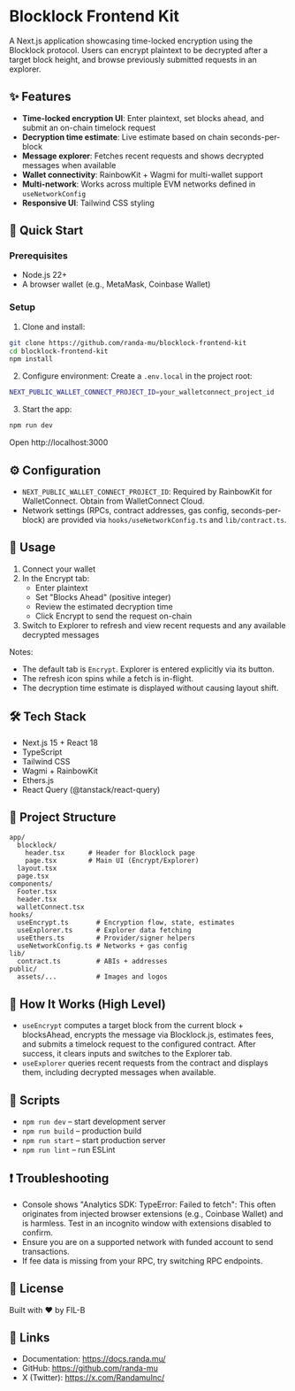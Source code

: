 # Blocklock Frontend Kit

A Next.js application showcasing time-locked encryption using the Blocklock protocol. Users can encrypt plaintext to be decrypted after a target block height, and browse previously submitted requests in an explorer.

## ✨ Features

- **Time-locked encryption UI**: Enter plaintext, set blocks ahead, and submit an on-chain timelock request
- **Decryption time estimate**: Live estimate based on chain seconds-per-block
- **Message explorer**: Fetches recent requests and shows decrypted messages when available
- **Wallet connectivity**: RainbowKit + Wagmi for multi-wallet support
- **Multi-network**: Works across multiple EVM networks defined in `useNetworkConfig`
- **Responsive UI**: Tailwind CSS styling

## 🚀 Quick Start

### Prerequisites

- Node.js 22+
- A browser wallet (e.g., MetaMask, Coinbase Wallet)

### Setup

1. Clone and install:
```bash
git clone https://github.com/randa-mu/blocklock-frontend-kit
cd blocklock-frontend-kit
npm install
```

2. Configure environment:
Create a `.env.local` in the project root:
```bash
NEXT_PUBLIC_WALLET_CONNECT_PROJECT_ID=your_walletconnect_project_id
```

3. Start the app:
```bash
npm run dev
```

Open http://localhost:3000

## ⚙️ Configuration

- `NEXT_PUBLIC_WALLET_CONNECT_PROJECT_ID`: Required by RainbowKit for WalletConnect. Obtain from WalletConnect Cloud.
- Network settings (RPCs, contract addresses, gas config, seconds-per-block) are provided via `hooks/useNetworkConfig.ts` and `lib/contract.ts`.

## 🧭 Usage

1. Connect your wallet
2. In the Encrypt tab:
   - Enter plaintext
   - Set "Blocks Ahead" (positive integer)
   - Review the estimated decryption time
   - Click Encrypt to send the request on-chain
3. Switch to Explorer to refresh and view recent requests and any available decrypted messages

Notes:
- The default tab is `Encrypt`. Explorer is entered explicitly via its button.
- The refresh icon spins while a fetch is in-flight.
- The decryption time estimate is displayed without causing layout shift.

## 🛠 Tech Stack

- Next.js 15 + React 18
- TypeScript
- Tailwind CSS
- Wagmi + RainbowKit
- Ethers.js
- React Query (@tanstack/react-query)

## 📂 Project Structure

```
app/
  blocklock/
    header.tsx      # Header for Blocklock page
    page.tsx        # Main UI (Encrypt/Explorer)
  layout.tsx
  page.tsx
components/
  Footer.tsx
  header.tsx
  walletConnect.tsx
hooks/
  useEncrypt.ts       # Encryption flow, state, estimates
  useExplorer.ts      # Explorer data fetching
  useEthers.ts        # Provider/signer helpers
  useNetworkConfig.ts # Networks + gas config
lib/
  contract.ts         # ABIs + addresses
public/
  assets/...          # Images and logos
```

## 🔐 How It Works (High Level)

- `useEncrypt` computes a target block from the current block + blocksAhead, encrypts the message via Blocklock.js, estimates fees, and submits a timelock request to the configured contract. After success, it clears inputs and switches to the Explorer tab.
- `useExplorer` queries recent requests from the contract and displays them, including decrypted messages when available.

## 🧪 Scripts

- `npm run dev` – start development server
- `npm run build` – production build
- `npm run start` – start production server
- `npm run lint` – run ESLint

## ❗ Troubleshooting

- Console shows "Analytics SDK: TypeError: Failed to fetch": This often originates from injected browser extensions (e.g., Coinbase Wallet) and is harmless. Test in an incognito window with extensions disabled to confirm.
- Ensure you are on a supported network with funded account to send transactions.
- If fee data is missing from your RPC, try switching RPC endpoints.

## 📜 License

Built with ❤️ by FIL-B

## 🔗 Links

- Documentation: https://docs.randa.mu/
- GitHub: https://github.com/randa-mu
- X (Twitter): https://x.com/RandamuInc/
